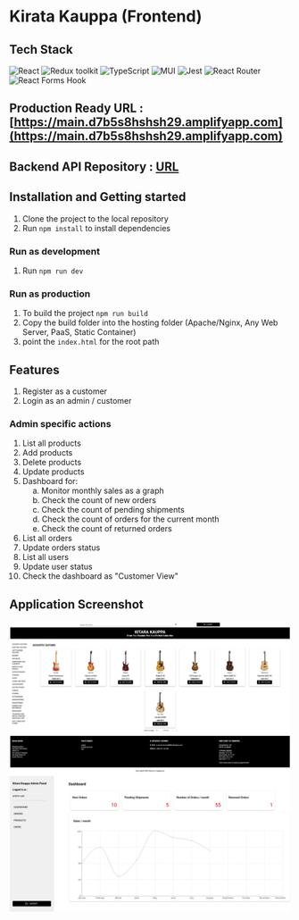 # Kirata Kauppa (Frontend)

## Tech Stack

![React](https://img.shields.io/badge/React-blue)
![Redux toolkit](https://img.shields.io/badge/RTK-purple)
![TypeScript](https://img.shields.io/badge/TypeScript-green)
![MUI](https://img.shields.io/badge/Material%20UI-007FFF)
![Jest](https://img.shields.io/badge/Jest-323330)
![React Router](https://img.shields.io/badge/-React%20Router-CA4245)
![React Forms Hook](https://img.shields.io/badge/react--hook--form-EC5990)

## Production Ready URL : [https://main.d7b5s8hshsh29.amplifyapp.com](https://main.d7b5s8hshsh29.amplifyapp.com)

## Backend API Repository : [URL](https://github.com/sanuja-ariyapperuma/fs18_CSharp_FullStack_Backend)

## Installation and Getting started

1. Clone the project to the local repository
2. Run `npm install` to install dependencies

### Run as development

1. Run `npm run dev`

### Run as production

1. To build the project `npm run build`
2. Copy the build folder into the hosting folder (Apache/Nginx, Any Web Server, PaaS, Static Container)
3. point the `index.html` for the root path

## Features

1. Register as a customer
2. Login as an admin / customer

### Admin specific actions

1. List all products
2. Add products
3. Delete products
4. Update products
5. Dashboard for:
   <br/>
   &emsp; a. Monitor monthly sales as a graph
   <br/>
   &emsp; b. Check the count of new orders
   <br/>
   &emsp; c. Check the count of pending shipments
   <br/>
   &emsp; d. Check the count of orders for the current month
   <br/>
   &emsp; e. Check the count of returned orders
   <br/>
6. List all orders
7. Update orders status
8. List all users
9. Update user status
10. Check the dashboard as "Customer View"

## Application Screenshot

![screenshot1](./screenshots/sample_screenshot.jpg)
![screenshot2](./screenshots/sample_screenshot2.jpg)
